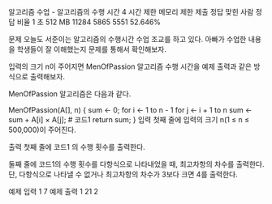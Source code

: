 알고리즘 수업 - 알고리즘의 수행 시간 4
시간 제한	메모리 제한	제출	정답	맞힌 사람	정답 비율
1 초	512 MB	11284	5865	5551	52.646%

문제
오늘도 서준이는 알고리즘의 수행시간 수업 조교를 하고 있다. 아빠가 수업한 내용을 학생들이 잘 이해했는지 문제를 통해서 확인해보자.

입력의 크기 n이 주어지면 MenOfPassion 알고리즘 수행 시간을 예제 출력과 같은 방식으로 출력해보자.

MenOfPassion 알고리즘은 다음과 같다.

MenOfPassion(A[], n) {
    sum <- 0;
    for i <- 1 to n - 1
        for j <- i + 1 to n
            sum <- sum + A[i] × A[j]; # 코드1
    return sum;
}
입력
첫째 줄에 입력의 크기 n(1 ≤ n ≤ 500,000)이 주어진다.

출력
첫째 줄에 코드1 의 수행 횟수를 출력한다.

둘째 줄에 코드1의 수행 횟수를 다항식으로 나타내었을 때, 최고차항의 차수를 출력한다. 단, 다항식으로 나타낼 수 없거나 최고차항의 차수가 3보다 크면 4를 출력한다.

예제 입력 1 
7
예제 출력 1 
21
2
